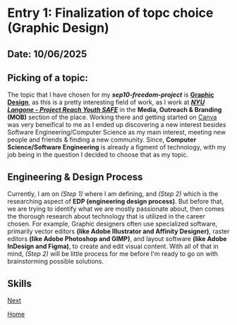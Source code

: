 # Entry 1: Finalization of topc choice (Graphic Design)
## Date: 10/06/2025
## Picking of a topic:
The topic that I have chosen for my _**sep10-freedom-project**_ is [**Graphic Design**](https://www.interaction-design.org/literature/topics/graphic-design?srsltid=AfmBOoqoneXcNJGefdlFL5rN2dL5cNOLzc3kREthgDztm7hv99b0sULp), as this is a pretty interesting field of work, as I work at [_**NYU Langone - Project Reach Youth SAFE**_](https://www.prysafe.com/) in the **Media, Outreach & Branding (MOB)** section of the place. Working there and getting started on [Canva](https://www.canva.com/) was very beneifical to me as I ended up discovering a new interest besides Software Engineering/Computer Science as my main interest, meeting new people and friends & finding a new community. Since, **Computer Science/Software Engineering** is already a figment of technology, with my job being in the question I decided to choose that as my topic.
## 

## Engineering & Design Process
Currently, I am on _(Step 1)_ where I am defining, and _(Step 2)_ which is the researching aspect of **EDP (engineering design process)**. But before that, we are trying to identify what we are mostly passionate about, then comes the thorough research about technology that is utilized in the career chosen. For example, Graphic designers often use specialized software, primarily vector editors **(like Adobe Illustrator and Affinity Designer)**, raster editors **(like Adobe Photoshop and GIMP)**, and layout software **(like Adobe InDesign and Figma)**, to create and edit visual content. With all of that in mind, _(Step 2)_ will be little process for me before I'm ready to go on with brainstorming possible solutions.
##

## Skills

[Next](entry02.md)

[Home](../README.md)